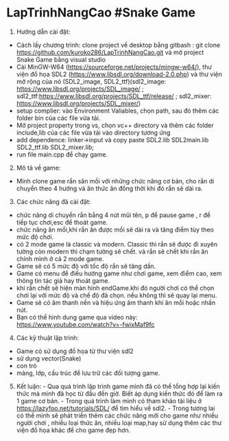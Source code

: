 # LapTrinhNangCao  #Snake Game
1. Hướng dẫn cài đặt:
  * Cách lấy chương trình: clone project về desktop bằng gitbash : git clone https://github.com/kuroko286/LapTrinhNangCao.git và mở project Snake Game bằng visual studio
  * Cài MinGW-W64 (https://sourceforge.net/projects/mingw-w64/), thư viện đồ họa SDL2 (https://www.libsdl.org/download-2.0.php) và thư viện mở rộng của nó (SDL2_image,  SDL2_ttf)(sdl2_image: https://www.libsdl.org/projects/SDL_image/ ; sdl2_ttf:https://www.libsdl.org/projects/SDL_ttf/release/ ;
  sdl2_mixer: https://www.libsdl.org/projects/SDL_mixer/)
  * setup complier: vào Environment Valiables, chọn path, sau đó thêm các folder bin của các file vừa tải.
  * Mở project property trong vs, chọn vc++ directory và thêm các folder include,lib của các file vừa tải vào directory tương ứng
  * add dependence: linker->input và copy paste SDL2.lib SDL2main.lib SDL2_ttf.lib SDL2_mixer.lib;
  * run file main.cpp để chạy game.
  
2. Mô tả về game:
  - Mình clone game rắn săn mồi với những chức năng cơ bản, cho rắn di chuyển theo 4 hướng và ăn thức ăn đồng thời khi đó rắn sẽ dài ra.
3. Các chức năng đã cài đặt:
  - chức năng di chuyển rắn bằng 4 nút mũi tên, p để pause game , r để tiếp tục chơi,esc để thoát game.
  - chức năng ăn mồi,khi rắn ăn được mồi sẽ dài ra và tăng điểm tùy theo mức độ chơi.
  - có 2 mode game là classic và modern. Classic thì rắn sẽ được đi xuyên tường còn modern thì chạm tường sẽ chết. và rắn sẽ chết khi rắn ăn chính mình ở cả 2 mode game.
  - Game sẽ có 5 mức độ với tốc độ rắn sẽ tăng dần.
  - Game có menu để điều hướng game như chơi game, xem điểm cao, xem thông tin tác giả hay thoát game.
  - khi rắn chết sẽ hiện màn hình endGame.khi đó người chơi có thể chọn chơi lại với mức độ và chế độ đã chọn. nếu không thì sẽ quay lại menu.
  - Game sẽ có âm thanh nền và hiệu ứng âm thanh khi ăn mồi hoặc nhấn nút.
  - Bạn có thể hình dung game qua video này: https://www.youtube.com/watch?v=-fwixMaf9fc
 4. Các kỹ thuật lập trình:
   - Game có sử dụng đồ họa từ thư viện sdl2
   - sử dụng vector(Snake) 
   - con trỏ
   - mảng, lớp, cấu trúc để lưu trữ các đối tượng game.
  5. Kết luận:
    - Qua quá trình lập trình game mình đã có thể tổng hợp lại kiến thức mà mình đã học từ đầu đến giờ. Biết áp dụng kiến thức đó để làm ra 1 game cơ bản.
    - Trong quá trình làm mình có tham khảo tài liệu ở https://lazyfoo.net/tutorials/SDL/ để tìm hiểu về sdl2.
    - Trong tương lai có thể mình sẽ phát triển thêm các chức năng mới cho game như nhiều người chơi , nhiều loại thức ăn, nhiều loại map,hay sử dụng thêm các thư viện đồ họa khác để cho game đẹp hơn.
